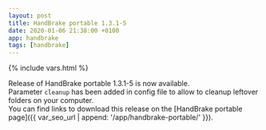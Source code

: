 ```yaml
---
layout: post
title: HandBrake portable 1.3.1-5
date: 2020-01-06 21:38:00 +0100
app: handbrake
tags: [handbrake]
---
```

{% include vars.html %}

Release of HandBrake portable 1.3.1-5 is now available.<br />
Parameter `cleanup` has been added in config file to allow to cleanup leftover folders on your computer.<br />
You can find links to download this release on the [HandBrake portable page]({{ var_seo_url | append: '/app/handbrake-portable/' }}).